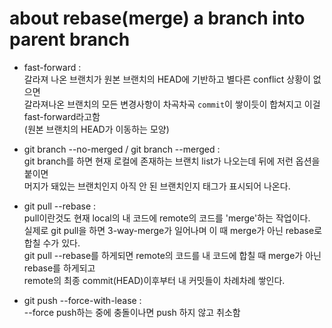 # about rebase(merge) a branch into parent branch

* fast-forward :  
  갈라져 나온 브랜치가 원본 브랜치의 HEAD에 기반하고 별다른 conflict 상황이 없으면   
  갈라져나온 브랜치의 모든 변경사항이 차곡차곡 ```commit```이 쌓이듯이 합쳐지고 이걸 fast-forward라고함   
  (원본 브랜치의 HEAD가 이동하는 모양)   

* git branch --no-merged / git branch --merged :   
  git branch를 하면 현재 로컬에 존재하는 브랜치 list가 나오는데 뒤에 저런 옵션을 붙이면  
  머지가 돼있는 브랜치인지 아직 안 된 브랜치인지 태그가 표시되어 나온다.   

* git pull --rebase :  
  pull이란것도 현재 local의 내 코드에 remote의 코드를 'merge'하는 작업이다.  
  실제로 git pull을 하면 3-way-merge가 일어나며 이 때 merge가 아닌 rebase로 합칠 수가 있다.  
  git pull --rebase를 하게되면 remote의 코드를 내 코드에 합칠 때 merge가 아닌 rebase를 하게되고  
  remote의 최종 commit(HEAD)이후부터 내 커밋들이 차례차례 쌓인다.  

* git push --force-with-lease :  
  --force push하는 중에 충돌이나면 push 하지 않고 취소함  
